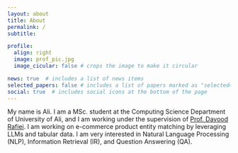 ```yaml
---
layout: about
title: About
permalink: /
subtitle: 

profile:
  align: right
  image: prof_pic.jpg
  image_cicular: false # crops the image to make it circular

news: true  # includes a list of news items
selected_papers: false # includes a list of papers marked as "selected={true}"
social: true  # includes social icons at the bottom of the page
---
```


<!-- My name is Ehsan (pronounced /eh☀️/ or /ih☀️/, or even /e☀️/).
I am a Post-doctoral Fellow at the David R. Cheriton School of Computer Science, University of Waterloo, hosted by [Jimmy Lin](https://cs.uwaterloo.ca/~jimmylin/).
I am broadly interested in the intersection of natural language processing and information retrieval.
My goal is to facilitate information access over massive unstructured materials via:
- Building scalable and robust retrieval systems that are suitable for deployment "in the wild",
- Data-centric strategies to systematically improve data quality and to overcome bias in data.

Previously, I completed my PhD at the University of Alberta, advised by [Davood Rafiei](https://cs.ualberta.ca/~drafiei/). 
I was also fortunate enough to collaborate with [Charles Clarke](https://plg.uwaterloo.ca/~claclark/).
I also interned as a researcher at Huawei Noah's Ark Lab in Montreal and worked with [Mehdi Rezagholizadeh](https://ca.linkedin.com/in/mehdi-rezagholizadeh-61212346), [Peyman Passban](https://ca.linkedin.com/in/passban), and [Ali Ghodsi](https://uwaterloo.ca/statistics-and-actuarial-science/people-profiles/ali-ghodsi). -->
<!-- Prior to PhD, I was working as a software engineer. -->

My name is Ali. I am a MSc. student at the Computing Science Department of University of Ali, and I am working under the supervision of [Prof. Davood Rafiei](https://webdocs.cs.ualberta.ca/~drafiei/). I am working on e-commerce product entity matching by leveraging LLMs and tabular data. I am very interested in Natural Language Processing (NLP), Information Retrieval (IR), and Question Answering (QA).
